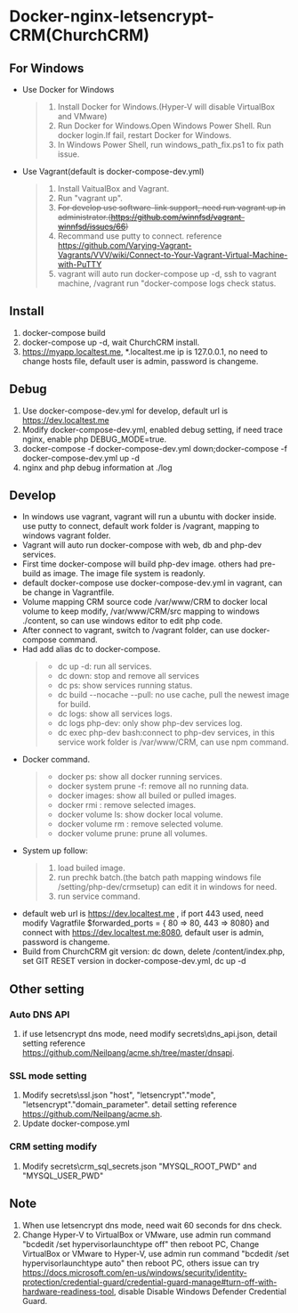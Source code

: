 # Docker-nginx-letsencrypt-CRM(ChurchCRM)

## For Windows
- Use Docker for Windows
  >1. Install Docker for Windows.(Hyper-V will disable VirtualBox and VMware)
  >1. Run Docker for Windows.Open Windows Power Shell. Run docker login.If fail, restart Docker for Windows.
  >1. In Windows Power Shell, run windows_path_fix.ps1 to fix path issue.
- Use Vagrant(default is docker-compose-dev.yml)
  >1. Install VaitualBox and Vagrant.
  >1. Run "vagrant up".
  >1. ~~For develop use software-link support, need run vagrant up in administrator.(https://github.com/winnfsd/vagrant-winnfsd/issues/66)~~
  >1. Recommand use putty to connect. reference https://github.com/Varying-Vagrant-Vagrants/VVV/wiki/Connect-to-Your-Vagrant-Virtual-Machine-with-PuTTY
  >1. vagrant will auto run docker-compose up -d, ssh to vagrant machine, /vagrant run "docker-compose logs check status.

## Install
1. docker-compose build
1. docker-compose up -d, wait ChurchCRM install.
1. https://myapp.localtest.me, *.localtest.me ip is 127.0.0.1, no need to change hosts file, default user is admin, password is changeme.

## Debug
1. Use docker-compose-dev.yml for develop, default url is https://dev.localtest.me
1. Modify docker-compose-dev.yml, enabled debug setting, if need trace nginx, enable php DEBUG_MODE=true.
1. docker-compose -f docker-compose-dev.yml down;docker-compose -f docker-compose-dev.yml up -d
1. nginx and php debug information at ./log

## Develop
- In windows use vagrant, vagrant will run a ubuntu with docker inside. use putty to connect, default work folder is /vagrant, mapping to windows vagrant folder.
- Vagrant will auto run docker-compose with web, db and php-dev services.
- First time docker-compose will build php-dev image. others had pre-build as image. The image file system is readonly.
- default docker-compose use docker-compose-dev.yml in vagrant, can be change in Vagrantfile.
- Volume mapping CRM source code /var/www/CRM to docker local volume to keep modify, /var/www/CRM/src mapping to windows ./content, so can use windows editor to edit php code.
- After connect to vagrant, switch to /vagrant folder, can use docker-compose command.
- Had add alias dc to docker-compose.
  >- dc up -d: run all services.
  >- dc down: stop and remove all services
  >- dc ps: show services running status.
  >- dc build --nocache --pull: no use cache, pull the newest image for build.
  >- dc logs: show all services logs.
  >- dc logs php-dev: only show php-dev services log.
  >- dc exec php-dev bash:connect to php-dev services, in this service work folder is /var/www/CRM, can use npm command.
- Docker command.
  >- docker ps: show all docker running services.
  >- docker system prune -f: remove all no running data.
  >- docker images: show all builed or pulled images.
  >- docker rmi <image id>: remove selected images.
  >- docker volume ls: show docker local volume.
  >- docker volume rm <volume name>: remove selected volume.
  >- docker volume prune: prune all volumes.
- System up follow:
  >1. load builed image.
  >1. run prechk batch.(the batch path mapping windows file /setting/php-dev/crmsetup) can edit it in windows for need.
  >1. run service command.
- default web url is https://dev.localtest.me , if port 443 used, need modify Vagratfile $forwarded_ports = { 80 => 80, 443 => 8080} and connect with https://dev.localtest.me:8080, default user is admin, password is changeme.
- Build from ChurchCRM git version: dc down, delete /content/index.php, set GIT RESET version in docker-compose-dev.yml, dc up -d

## Other setting
### Auto DNS API
1. if use letsencrypt dns mode, need modify secrets\dns_api.json, detail setting reference https://github.com/Neilpang/acme.sh/tree/master/dnsapi.
### SSL mode setting
1. Modify secrets\ssl.json "host", "letsencrypt"."mode", "letsencrypt"."domain_parameter". detail setting reference https://github.com/Neilpang/acme.sh.
1. Update docker-compose.yml
### CRM setting modify
1. Modify secrets\crm_sql_secrets.json "MYSQL_ROOT_PWD" and "MYSQL_USER_PWD"

## Note
1. When use letsencrypt dns mode, need wait 60 seconds for dns check.
1. Change Hyper-V to VirtualBox or VMware, use admin run command "bcdedit /set hypervisorlaunchtype off" then reboot PC,
Change VirtualBox or VMware to Hyper-V, use admin run command "bcdedit /set hypervisorlaunchtype auto" then reboot PC, others issue can try https://docs.microsoft.com/en-us/windows/security/identity-protection/credential-guard/credential-guard-manage#turn-off-with-hardware-readiness-tool, disable Disable Windows Defender Credential Guard.
